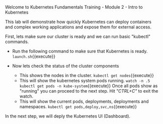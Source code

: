 Welcome to Kubernetes Fundamentals Training - Module 2 - Intro to Kubernetes

This lab will demonstrate how quickly Kubernetes can deploy containers and complex working applications and expose them for external access. 

First, lets make sure our cluster is ready and we can run basic "kubectl" commands.

- Run the following command to make sure that Kubernetes is ready. `launch.sh`{{execute}}

- Now lets check the status of the cluster components
  - This shows the nodes in the cluster. `kubectl get nodes`{{execute}}
  - This will show the kubernetes system pods running. `watch -n .5 kubectl get pods -n kube-system`{{execute}} Once all pods show as "running" you can proceed to the next step. Hit *"CTRL+C"* to exit the watch.
  - This will show the current pods, deployments, deployments and namespaces. `kubectl get pods,deploy,svc,ns`{{execute}}

In the next step, we will deply the Kubernetes UI (Dashboard).
